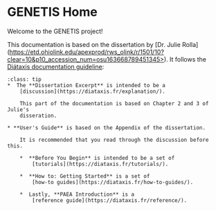 # GENETIS Home

Welcome to the GENETIS project!

This documentation is based on the dissertation by 
[Dr. Julie Rolla] (https://etd.ohiolink.edu/apexprod/rws_olink/r/1501/10?clear=10&p10_accession_num=osu163668789451345>).
It follows the [Diátaxis documentation guideline](https://diataxis.fr/):

```{admonition} Navigation
:class: tip
*  The **Dissertation Excerpt** is intended to be a 
    [discussion](https://diataxis.fr/explanation/).

    This part of the documentation is based on Chapter 2 and 3 of Julie's
    disseration.

* **User's Guide** is based on the Appendix of the dissertation.

    It is recommended that you read through the discussion before this.

    *  **Before You Begin** is intended to be a set of 
        [tutorials](https://diataxis.fr/tutorials/).

    *  **How to: Getting Started** is a set of 
        [how-to guides](https://diataxis.fr/how-to-guides/).

    *  Lastly, **PAEA Introduction** is a 
        [reference guide](https://diataxis.fr/reference/).
```

